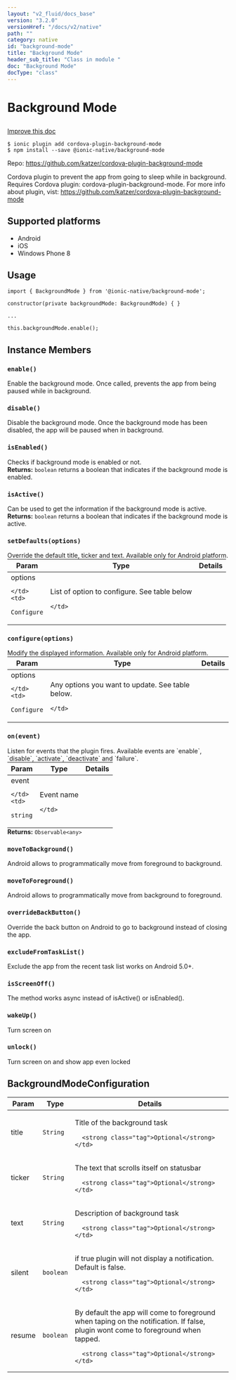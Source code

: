 ```yaml
---
layout: "v2_fluid/docs_base"
version: "3.2.0"
versionHref: "/docs/v2/native"
path: ""
category: native
id: "background-mode"
title: "Background Mode"
header_sub_title: "Class in module "
doc: "Background Mode"
docType: "class"
---
```








<h1 class="api-title">
  
  Background Mode
  

  

  </h1>

<a class="improve-v2-docs" href="http://github.com/driftyco/ionic-native/edit/master/src/@ionic-native/plugins/background-mode/index.ts#L35">
  Improve this doc
</a>



<!-- decorators -->





<pre><code>$ ionic plugin add cordova-plugin-background-mode
$ npm install --save @ionic-native/background-mode
</code></pre>
<p>Repo:
  <a href="https://github.com/katzer/cordova-plugin-background-mode">
    https://github.com/katzer/cordova-plugin-background-mode
  </a>
</p>

<!-- description -->

<p>Cordova plugin to prevent the app from going to sleep while in background.
Requires Cordova plugin: cordova-plugin-background-mode. For more info about plugin, vist: <a href="https://github.com/katzer/cordova-plugin-background-mode">https://github.com/katzer/cordova-plugin-background-mode</a></p>


<!-- @platforms tag -->
<h2>Supported platforms</h2>

<ul>
  <li>Android</li><li>iOS</li><li>Windows Phone 8</li>
</ul>

<!-- @platforms tag end -->


<!-- if doc.decorators -->

<!-- @usage tag -->

<h2>Usage</h2>

<pre><code class="lang-typescript">import { BackgroundMode } from &#39;@ionic-native/background-mode&#39;;

constructor(private backgroundMode: BackgroundMode) { }

...

this.backgroundMode.enable();
</code></pre>




<!-- @property tags -->




<!-- methods on the class -->

<h2>Instance Members</h2>
<div id="enable"></div>
<h3>
  <code>enable()</code>
  

</h3>
Enable the background mode.
Once called, prevents the app from being paused while in background.



<div id="disable"></div>
<h3>
  <code>disable()</code>
  

</h3>
Disable the background mode.
Once the background mode has been disabled, the app will be paused when in background.



<div id="isEnabled"></div>
<h3>
  <code>isEnabled()</code>
  

</h3>
Checks if background mode is enabled or not.


<div class="return-value" markdown="1">
  <i class="icon ion-arrow-return-left"></i>
  <b>Returns:</b> 
<code>boolean</code> returns a boolean that indicates if the background mode is enabled.
</div><div id="isActive"></div>
<h3>
  <code>isActive()</code>
  

</h3>
Can be used to get the information if the background mode is active.


<div class="return-value" markdown="1">
  <i class="icon ion-arrow-return-left"></i>
  <b>Returns:</b> 
<code>boolean</code> returns a boolean that indicates if the background mode is active.
</div><div id="setDefaults"></div>
<h3>
  <code>setDefaults(options)</code>
  

</h3>
Override the default title, ticker and text.
Available only for Android platform.
<table class="table param-table" style="margin:0;">
  <thead>
  <tr>
    <th>Param</th>
    <th>Type</th>
    <th>Details</th>
  </tr>
  </thead>
  <tbody>
  
  <tr>
    <td>
      options
      
    </td>
    <td>
      
<code>Configure</code>
    </td>
    <td>
      <p>List of option to configure. See table below</p>

      
      
    </td>
  </tr>
  
  </tbody>
</table>

<div id="configure"></div>
<h3>
  <code>configure(options)</code>
  

</h3>
Modify the displayed information.
Available only for Android platform.
<table class="table param-table" style="margin:0;">
  <thead>
  <tr>
    <th>Param</th>
    <th>Type</th>
    <th>Details</th>
  </tr>
  </thead>
  <tbody>
  
  <tr>
    <td>
      options
      
    </td>
    <td>
      
<code>Configure</code>
    </td>
    <td>
      <p>Any options you want to update. See table below.</p>

      
      
    </td>
  </tr>
  
  </tbody>
</table>

<div id="on"></div>
<h3>
  <code>on(event)</code>
  

</h3>
Listen for events that the plugin fires. Available events are `enable`, `disable`, `activate`, `deactivate` and `failure`.
<table class="table param-table" style="margin:0;">
  <thead>
  <tr>
    <th>Param</th>
    <th>Type</th>
    <th>Details</th>
  </tr>
  </thead>
  <tbody>
  
  <tr>
    <td>
      event
      
    </td>
    <td>
      
<code>string</code>
    </td>
    <td>
      <p>Event name</p>

      
      
    </td>
  </tr>
  
  </tbody>
</table>

<div class="return-value" markdown="1">
  <i class="icon ion-arrow-return-left"></i>
  <b>Returns:</b> 
<code>Observable&lt;any&gt;</code> 
</div><div id="moveToBackground"></div>
<h3>
  <code>moveToBackground()</code>
  

</h3>
Android allows to programmatically move from foreground to background.



<div id="moveToForeground"></div>
<h3>
  <code>moveToForeground()</code>
  

</h3>
Android allows to programmatically move from background to foreground.



<div id="overrideBackButton"></div>
<h3>
  <code>overrideBackButton()</code>
  

</h3>
Override the back button on Android to go to background instead of closing the app.



<div id="excludeFromTaskList"></div>
<h3>
  <code>excludeFromTaskList()</code>
  

</h3>
Exclude the app from the recent task list works on Android 5.0+.



<div id="isScreenOff"></div>
<h3>
  <code>isScreenOff()</code>
  

</h3>
The method works async instead of isActive() or isEnabled().



<div id="wakeUp"></div>
<h3>
  <code>wakeUp()</code>
  

</h3>
Turn screen on



<div id="unlock"></div>
<h3>
  <code>unlock()</code>
  

</h3>
Turn screen on and show app even locked







<!-- other classes -->

<!-- end other classes -->

<!-- interfaces -->

<!--<h2><a class="anchor" name="interfaces" href="#interfaces"></a>Interfaces</h2>-->


<h2><a class="anchor" name="BackgroundModeConfiguration" href="#BackgroundModeConfiguration"></a>BackgroundModeConfiguration</h2>


<table class="table param-table" style="margin:0;">
  <thead>
  <tr>
    <th>Param</th>
    <th>Type</th>
    <th>Details</th>
  </tr>
  </thead>
  <tbody>
  
  <tr>
    <td>
      title
    </td>
    <td>
      <code>String</code>
    </td>
    <td>
      <p>Title of the background task</p>

      <strong class="tag">Optional</strong>
    </td>
  </tr>
  
  <tr>
    <td>
      ticker
    </td>
    <td>
      <code>String</code>
    </td>
    <td>
      <p>The text that scrolls itself on statusbar</p>

      <strong class="tag">Optional</strong>
    </td>
  </tr>
  
  <tr>
    <td>
      text
    </td>
    <td>
      <code>String</code>
    </td>
    <td>
      <p>Description of background task</p>

      <strong class="tag">Optional</strong>
    </td>
  </tr>
  
  <tr>
    <td>
      silent
    </td>
    <td>
      <code>boolean</code>
    </td>
    <td>
      <p>if true plugin will not display a notification. Default is false.</p>

      <strong class="tag">Optional</strong>
    </td>
  </tr>
  
  <tr>
    <td>
      resume
    </td>
    <td>
      <code>boolean</code>
    </td>
    <td>
      <p>By default the app will come to foreground when taping on the notification. If false, plugin wont come to foreground when tapped.</p>

      <strong class="tag">Optional</strong>
    </td>
  </tr>
  
  </tbody>
</table>





<!-- end interfaces -->

<!-- related link --><!-- end content block -->


<!-- end body block -->

